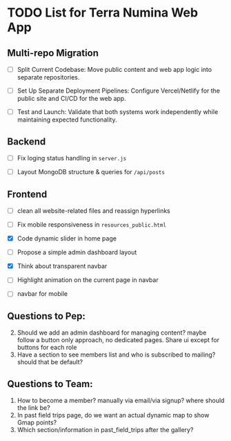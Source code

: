 # TODO List for Terra Numina Web App

## Multi-repo Migration
- [ ] Split Current Codebase: Move public content and web app logic into separate repositories.

- [ ] Set Up Separate Deployment Pipelines: Configure Vercel/Netlify for the public site and CI/CD for the web app.

- [ ] Test and Launch: Validate that both systems work independently while maintaining expected functionality.


## Backend
- [ ] Fix loging status handling in `server.js`
- [ ] Layout MongoDB structure & queries for `/api/posts`


## Frontend
- [ ] clean all website-related files and reassign hyperlinks
- [ ] Fix mobile responsiveness in `resources_public.html`
- [x] Code dynamic slider in home page
- [ ] Propose a simple admin dashboard layout


- [x] Think about transparent navbar
- [ ] Highlight animation on the current page in navbar
- [ ] navbar for mobile

## Questions to Pep:

2. Should we add an admin dashboard for managing content?
    maybe follow a button only approach, no dedicated pages. Share ui except for buttons for each role
3. Have a section to see members list and who is subscribed to mailing? should that be default?


## Questions to Team:
1. How to become a member? manually via email/via signup? where should the link be?
2. In past field trips page, do we want an actual dynamic map to show Gmap points?
3. Which section/information in past_field_trips after the gallery?